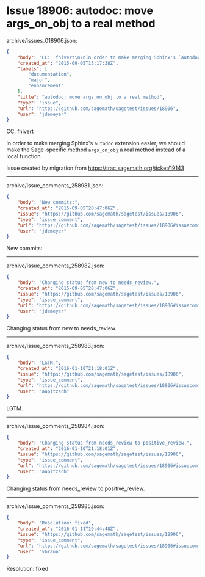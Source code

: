 # Issue 18906: autodoc: move args_on_obj to a real method

archive/issues_018906.json:
```json
{
    "body": "CC:  fhivert\n\nIn order to make merging Sphinx's `autodoc` extension easier, we should make the Sage-specific method `args_on_obj` a real method instead of a local function.\n\nIssue created by migration from https://trac.sagemath.org/ticket/19143\n\n",
    "created_at": "2015-09-05T15:17:38Z",
    "labels": [
        "documentation",
        "major",
        "enhancement"
    ],
    "title": "autodoc: move args_on_obj to a real method",
    "type": "issue",
    "url": "https://github.com/sagemath/sagetest/issues/18906",
    "user": "jdemeyer"
}
```
CC:  fhivert

In order to make merging Sphinx's `autodoc` extension easier, we should make the Sage-specific method `args_on_obj` a real method instead of a local function.

Issue created by migration from https://trac.sagemath.org/ticket/19143





---

archive/issue_comments_258981.json:
```json
{
    "body": "New commits:",
    "created_at": "2015-09-05T20:47:06Z",
    "issue": "https://github.com/sagemath/sagetest/issues/18906",
    "type": "issue_comment",
    "url": "https://github.com/sagemath/sagetest/issues/18906#issuecomment-258981",
    "user": "jdemeyer"
}
```

New commits:



---

archive/issue_comments_258982.json:
```json
{
    "body": "Changing status from new to needs_review.",
    "created_at": "2015-09-05T20:47:06Z",
    "issue": "https://github.com/sagemath/sagetest/issues/18906",
    "type": "issue_comment",
    "url": "https://github.com/sagemath/sagetest/issues/18906#issuecomment-258982",
    "user": "jdemeyer"
}
```

Changing status from new to needs_review.



---

archive/issue_comments_258983.json:
```json
{
    "body": "LGTM.",
    "created_at": "2016-01-10T21:18:01Z",
    "issue": "https://github.com/sagemath/sagetest/issues/18906",
    "type": "issue_comment",
    "url": "https://github.com/sagemath/sagetest/issues/18906#issuecomment-258983",
    "user": "aapitzsch"
}
```

LGTM.



---

archive/issue_comments_258984.json:
```json
{
    "body": "Changing status from needs_review to positive_review.",
    "created_at": "2016-01-10T21:18:01Z",
    "issue": "https://github.com/sagemath/sagetest/issues/18906",
    "type": "issue_comment",
    "url": "https://github.com/sagemath/sagetest/issues/18906#issuecomment-258984",
    "user": "aapitzsch"
}
```

Changing status from needs_review to positive_review.



---

archive/issue_comments_258985.json:
```json
{
    "body": "Resolution: fixed",
    "created_at": "2016-01-11T19:44:48Z",
    "issue": "https://github.com/sagemath/sagetest/issues/18906",
    "type": "issue_comment",
    "url": "https://github.com/sagemath/sagetest/issues/18906#issuecomment-258985",
    "user": "vbraun"
}
```

Resolution: fixed

